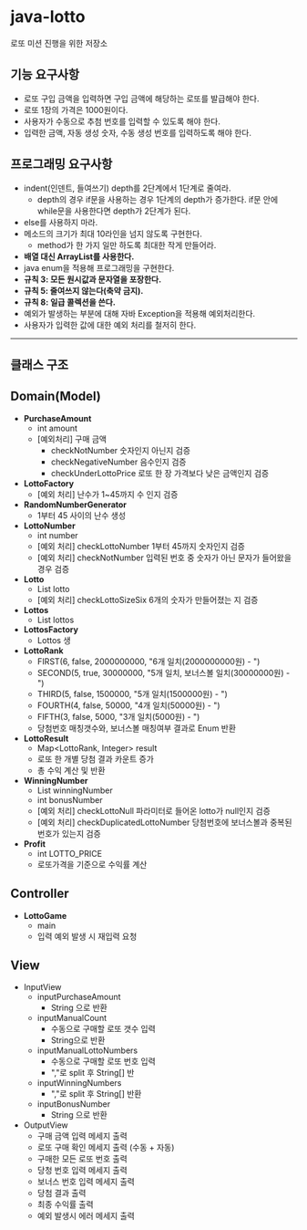# java-lotto
로또 미션 진행을 위한 저장소

## 기능 요구사항

- 로또 구입 금액을 입력하면 구입 금액에 해당하는 로또를 발급해야 한다.
- 로또 1장의 가격은 1000원이다.
- 사용자가 수동으로 추첨 번호를 입력할 수 있도록 해야 한다.
- 입력한 금액, 자동 생성 숫자, 수동 생성 번호를 입력하도록 해야 한다.


## 프로그래밍 요구사항

- indent(인덴트, 들여쓰기) depth를 2단계에서 1단계로 줄여라.
    - depth의 경우 if문을 사용하는 경우 1단계의 depth가 증가한다. if문 안에 while문을 사용한다면 depth가 2단계가 된다.
- else를 사용하지 마라.
- 메소드의 크기가 최대 10라인을 넘지 않도록 구현한다.
    - method가 한 가지 일만 하도록 최대한 작게 만들어라.
- **배열 대신 ArrayList를 사용한다.**
- java enum을 적용해 프로그래밍을 구현한다.
- **규칙 3: 모든 원시값과 문자열을 포장한다.**
- **규칙 5: 줄여쓰지 않는다(축약 금지).**
- **규칙 8: 일급 콜렉션을 쓴다.**
- 예외가 발생하는 부분에 대해 자바 Exception을 적용해 예외처리한다.
- 사용자가 입력한 값에 대한 예외 처리를 철저히 한다.
---

## 클래스 구조

## Domain(Model)

- **PurchaseAmount**
    - int amount
    - [예외처리] 구매 금액
        - checkNotNumber 숫자인지 아닌지 검증
        - checkNegativeNumber 음수인지 검증
        - checkUnderLottoPrice 로또 한 장 가격보다 낮은 금액인지 검증
- **LottoFactory**
    - [예외 처리] 난수가 1~45까지 수 인지 검증
- **RandomNumberGenerator**
    - 1부터 45 사이의 난수 생성
- **LottoNumber**
    - int number
    - [예외 처리] checkLottoNumber 1부터 45까지 숫자인지 검증
    - [예외 처리] checkNotNumber  입력된 번호 중 숫자가 아닌 문자가 들어왔을 경우 검증
- **Lotto**
    - List<LottoNumber> lotto
    - [예외 처리] checkLottoSizeSix 6개의 숫자가 만들어졌는 지 검증
- **Lottos**
    - List<Lotto> lottos
- **LottosFactory**
    - Lottos 생
- **LottoRank**
    - FIRST(6, false, 2000000000, "6개 일치(2000000000원) - ")
    - SECOND(5, true, 30000000, "5개 일치, 보너스볼 일치(30000000원) - ")
    - THIRD(5, false, 1500000, "5개 일치(1500000원) - ")
    - FOURTH(4, false, 50000, "4개 일치(50000원) - ")
    - FIFTH(3, false, 5000, "3개 일치(5000원) - ")
    - 당첨번호 매칭갯수와, 보너스볼 매칭여부 결과로 Enum 반환
- **LottoResult**
    - Map<LottoRank, Integer> result
    - 로또 한 개별 당첨 결과 카운트 증가
    - 총 수익 계산 및 반환 
- **WinningNumber**
    - List<LottoNumber> winningNumber
    - int bonusNumber
    - [예외 처리] checkLottoNull 파라미터로 들어온 lotto가 null인지 검증
    - [예외 처리] checkDuplicatedLottoNumber 당첨번호에 보너스볼과 중복된 번호가 있는지 검증
- **Profit**
    - int LOTTO_PRICE
    - 로또가격을 기준으로 수익률 계산
    
    
## Controller

- **LottoGame**
    - main
    - 입력 예외 발생 시 재입력 요청
    
    
## View

- InputView
    - inputPurchaseAmount
        - String 으로 반환
    - inputManualCount
        - 수동으로 구매할 로또 갯수 입력
        - String으로 반환
    - inputManualLottoNumbers
        - 수동으로 구매할 로또 번호 입력
        - ","로 split 후 String[] 반
    - inputWinningNumbers
        - ","로 split 후 String[] 반환
    - inputBonusNumber
        - String 으로 반환
- OutputView
    - 구매 금액 입력 메세지 출력
    - 로또 구매 확인 메세지 출력 (수동 + 자동)
    - 구매한 모든 로또 번호 출력
    - 당청 번호 입력 메세지 출력
    - 보너스 번호 입력 메세지 출력
    - 당첨 결과 출력
    - 최종 수익률 출력
    - 예외 발생시 에러 메세지 출력
    